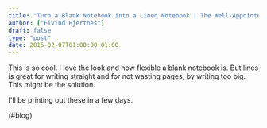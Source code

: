 ```yaml
---
title: "Turn a Blank Notebook into a Lined Notebook | The Well-Appointed Desk"
author: ["Eivind Hjertnes"]
draft: false
type: "post"
date: 2015-02-07T01:00:00+01:00
---
```


This is so cool. I love the look and how flexible a blank notebook is.
But lines is great for writing straight and for not wasting pages, by
writing too big. This might be the solution.

I'll be printing out these in a few days.

(#blog)
